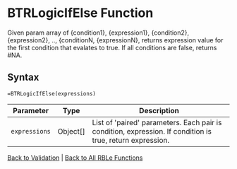 # BTRLogicIfElse Function

Given param array of {condition1}, {expression1}, {condition2}, {expression2}, .., {conditionN, {expressionN}, returns expression value for the first condition that evalates to true.  If all conditions are false, returns #NA.

## Syntax

```excel
=BTRLogicIfElse(expressions)
```

Parameter | Type | Description
---|---|---
`expressions` | Object[] | List of 'paired' parameters.  Each pair is condition, expression.  If condition is true, return expression.

[Back to Validation](RBLeValidation.md) | [Back to All RBLe Functions](RBLe.md#function-documentation)